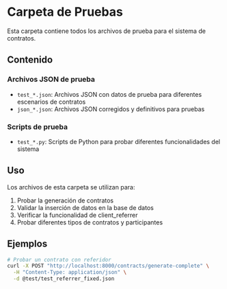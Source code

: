 # Carpeta de Pruebas

Esta carpeta contiene todos los archivos de prueba para el sistema de contratos.

## Contenido

### Archivos JSON de prueba
- `test_*.json`: Archivos JSON con datos de prueba para diferentes escenarios de contratos
- `json_*.json`: Archivos JSON corregidos y definitivos para pruebas

### Scripts de prueba
- `test_*.py`: Scripts de Python para probar diferentes funcionalidades del sistema

## Uso

Los archivos de esta carpeta se utilizan para:
1. Probar la generación de contratos
2. Validar la inserción de datos en la base de datos
3. Verificar la funcionalidad de client_referrer
4. Probar diferentes tipos de contratos y participantes

## Ejemplos

```bash
# Probar un contrato con referidor
curl -X POST "http://localhost:8000/contracts/generate-complete" \
  -H "Content-Type: application/json" \
  -d @test/test_referrer_fixed.json
```
